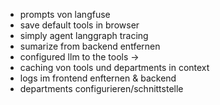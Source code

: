 - prompts von langfuse
- save default tools in browser
- simply agent langgraph tracing
- sumarize from backend entfernen
- configured llm to the tools ->
- caching von tools und departments in context
- logs im frontend enfternen & backend
- departments configurieren/schnittstelle
